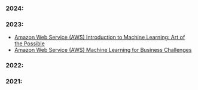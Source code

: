 ### 2024:

### 2023:
* [Amazon Web Service (AWS) Introduction to Machine Learning: Art of the Possible](https://drive.google.com/drive/folders/1MIlpj6G-9VHE77fG7H-BXwcqLlcHbv02?usp=sharing)
* [Amazon Web Service (AWS) Machine Learning for Business Challenges](https://drive.google.com/drive/folders/1bvVAIkSvwDNWdKgrfN_wkOy3Zi7S33WL?usp=sharing)

### 2022:

### 2021:

